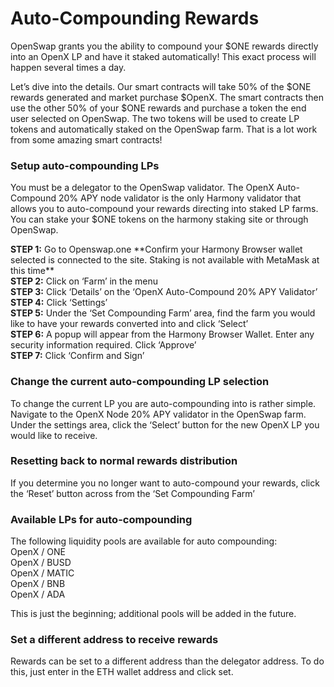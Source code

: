 # Auto-Compounding Rewards



OpenSwap grants you the ability to compound your $ONE rewards directly into an OpenX LP and have it staked automatically! This exact process will happen several times a day.&#x20;

Let’s dive into the details. Our smart contracts will take 50% of the $ONE rewards generated and market purchase $OpenX. The smart contracts then use the other 50% of your $ONE rewards and purchase a token the end user selected on OpenSwap. The two tokens will be used to create LP tokens and automatically staked on the OpenSwap farm. That is a lot work from some amazing smart contracts!

### **Setup auto-compounding LPs**&#x20;

You must be a delegator to the OpenSwap validator. The OpenX Auto-Compound 20% APY node validator is the only Harmony validator that allows you to auto-compound your rewards directing into staked LP farms. You can stake your $ONE tokens on the harmony staking site or through OpenSwap.

**STEP 1:** Go to Openswap.one \*\*Confirm your Harmony Browser wallet selected is connected to the site. Staking is not available with MetaMask at this time\*\* \
**STEP 2:** Click on ‘Farm’ in the menu \
**STEP 3:** Click ‘Details’ on the ‘OpenX Auto-Compound 20% APY Validator’\
**STEP 4:** Click ‘Settings’\
**STEP 5:** Under the ‘Set Compounding Farm’ area, find the farm you would like to have your rewards converted into and click ‘Select’\
**STEP 6:** A popup will appear from the Harmony Browser Wallet. Enter any security information required. Click ‘Approve’ \
**STEP 7:** Click ‘Confirm and Sign’



### **Change the current auto-compounding LP selection**

To change the current LP you are auto-compounding into is rather simple. Navigate to the OpenX Node 20% APY validator in the OpenSwap farm. Under the settings area, click the ‘Select’ button for the new OpenX LP you would like to receive.&#x20;



### Resetting back to normal rewards distribution

If you determine you no longer want to auto-compound your rewards, click the ‘Reset’ button across from the ‘Set Compounding Farm’



### Available LPs for auto-compounding

The following liquidity pools are available for auto compounding:\
OpenX / ONE\
OpenX / BUSD\
OpenX / MATIC\
OpenX / BNB\
OpenX / ADA

This is just the beginning; additional pools will be added in the future.



### Set a different address to receive rewards

Rewards can be set to a different address than the delegator address. To do this, just enter in the ETH wallet address and click set.

